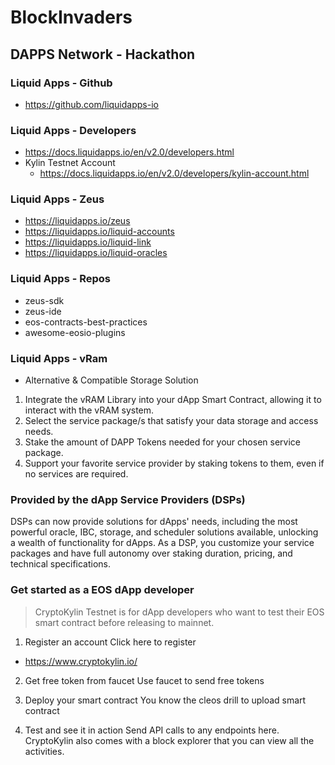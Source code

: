 # BlockInvaders

## DAPPS Network - Hackathon 

### Liquid Apps - Github
- https://github.com/liquidapps-io

### Liquid Apps - Developers 
- https://docs.liquidapps.io/en/v2.0/developers.html
- Kylin Testnet Account
    - https://docs.liquidapps.io/en/v2.0/developers/kylin-account.html

### Liquid Apps - Zeus 
- https://liquidapps.io/zeus
- https://liquidapps.io/liquid-accounts
- https://liquidapps.io/liquid-link
- https://liquidapps.io/liquid-oracles

### Liquid Apps - Repos
- zeus-sdk 
- zeus-ide
- eos-contracts-best-practices
- awesome-eosio-plugins

### Liquid Apps - vRam
- Alternative & Compatible Storage Solution

1. Integrate the vRAM Library into your dApp Smart Contract, allowing it to interact with the vRAM system.
2. Select the service package/s that satisfy your data storage and access needs.
3. Stake the amount of DAPP Tokens needed for your chosen service package.
4. Support your favorite service provider by staking tokens to them, even if no services are required. 

### Provided by the dApp Service Providers (DSPs)

DSPs can now provide solutions for dApps' needs, including the most powerful oracle, IBC, storage, and scheduler solutions available, unlocking a wealth of functionality for dApps. As a DSP, you customize your service packages and have full autonomy over staking duration, pricing, and technical specifications.


### Get started as a EOS dApp developer

> CryptoKylin Testnet is for dApp developers who want to test their EOS smart contract before releasing to mainnet.

1. Register an account
Click here to register
- https://www.cryptokylin.io/

2. Get free token from faucet
Use faucet to send free tokens

3. Deploy your smart contract
You know the cleos drill to upload smart contract

4. Test and see it in action
Send API calls to any endpoints here. CryptoKylin also comes with a block explorer that you can view all the activities.

